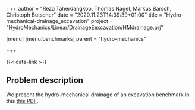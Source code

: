 +++
author = "Reza Taherdangkoo, Thomas Nagel, Markus Barsch, Christoph Butscher"
date = "2020.11.23T14:39:39+01:00"
title = "Hydro-mechanical-drainage_excavation"
project = "HydroMechanics/Linear/DrainageEexcavation/HMdrainage.prj"

[menu]
  [menu.benchmarks]
    parent = "hydro-mechanics"

+++

{{< data-link >}}

## Problem description

We present the hydro-mechanical drainage of an excavation benchmark in this [this PDF](../HM_drainage_excavation.pdf).

